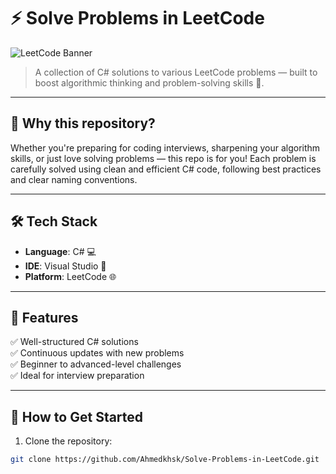 # ⚡ Solve Problems in LeetCode

![LeetCode Banner](https://media.giphy.com/media/v1.Y2lkPTc5MGI3NjExdXIxZHFtMmRna2I2MXo4YTU5MG83dmYwNm1rdTY5bHZxMHlxdm5uZSZlcD12MV9naWZzX3NlYXJjaCZjdD1n/Dh5q0S1DjKpFC/giphy.gif)

> A collection of C# solutions to various LeetCode problems — built to boost algorithmic thinking and problem-solving skills 🚀.

---

## 🎯 Why this repository?

Whether you're preparing for coding interviews, sharpening your algorithm skills, or just love solving problems — this repo is for you! Each problem is carefully solved using clean and efficient C# code, following best practices and clear naming conventions.

---

## 🛠️ Tech Stack

- **Language**: C# 💻  
- **IDE**: Visual Studio 🧠  
- **Platform**: LeetCode 🌐

---

## 📌 Features

✅ Well-structured C# solutions  
✅ Continuous updates with new problems  
✅ Beginner to advanced-level challenges  
✅ Ideal for interview preparation  

---

## 🚀 How to Get Started

1. Clone the repository:
```bash
git clone https://github.com/Ahmedkhsk/Solve-Problems-in-LeetCode.git
